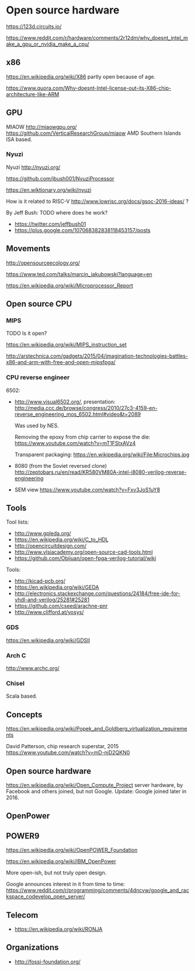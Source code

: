 # Open source hardware

<https://123d.circuits.io/>

<https://www.reddit.com/r/hardware/comments/2r12dm/why_doesnt_intel_make_a_gpu_or_nvidia_make_a_cpu/>

## x86

<https://en.wikipedia.org/wiki/X86> partly open because of age.

<https://www.quora.com/Why-doesnt-Intel-license-out-its-X86-chip-architecture-like-ARM>

## GPU

MIAOW <http://miaowgpu.org/> <https://github.com/VerticalResearchGroup/miaow> AMD Southern Islands ISA based.

### Nyuzi

Nyuzi <http://nyuzi.org/>

<https://github.com/jbush001/NyuziProcessor>

<https://en.wiktionary.org/wiki/nyuzi>

How is it related to RISC-V http://www.lowrisc.org/docs/gsoc-2016-ideas/ ?

By Jeff Bush: TODO where does he work?

- https://twitter.com/jeffbush01
- https://plus.google.com/107068382838118453157/posts

## Movements

<http://opensourceecology.org/>

<https://www.ted.com/talks/marcin_jakubowski?language=en>

<https://en.wikipedia.org/wiki/Microprocessor_Report>

## Open source CPU

### MIPS

TODO Is it open?

<https://en.wikipedia.org/wiki/MIPS_instruction_set>

<http://arstechnica.com/gadgets/2015/04/imagination-technologies-battles-x86-and-arm-with-free-and-open-mipsfpga/>

### CPU reverse engineer

6502:

-   <http://www.visual6502.org/>, presentation: <http://media.ccc.de/browse/congress/2010/27c3-4159-en-reverse_engineering_mos_6502.html#video&t=2089>

    Was used by NES.

    Removing the epoxy from chip carrier to expose the die: <https://www.youtube.com/watch?v=mT1FStxAVz4>

    Transparent packaging: <https://en.wikipedia.org/wiki/File:Microchips.jpg>

-   8080 (from the Soviet reversed clone) <http://zeptobars.ru/en/read/KR580VM80A-intel-i8080-verilog-reverse-engineering>

-   SEM view <https://www.youtube.com/watch?v=Fxv3JoS1uY8>

## Tools

Tool lists:

- <http://www.gpleda.org/>
- <https://en.wikipedia.org/wiki/C_to_HDL>
- <http://opencircuitdesign.com/>
- <http://www.vlsiacademy.org/open-source-cad-tools.html>
- <https://github.com/Obijuan/open-fpga-verilog-tutorial/wiki>

Tools:

- <http://kicad-pcb.org/>
- <https://en.wikipedia.org/wiki/GEDA>
- <http://electronics.stackexchange.com/questions/24184/free-ide-for-vhdl-and-verilog/25281#25281>
- <https://github.com/cseed/arachne-pnr>
- <http://www.clifford.at/yosys/>

### GDS

https://en.wikipedia.org/wiki/GDSII

### Arch C

http://www.archc.org/

### Chisel

Scala based.

## Concepts

<https://en.wikipedia.org/wiki/Popek_and_Goldberg_virtualization_requirements>

David Patterson, chip research superstar, 2015 <https://www.youtube.com/watch?v=mD-njD2QKN0>

## Open source hardware

<https://en.wikipedia.org/wiki/Open_Compute_Project> server hardware, by Facebook and others joined, but not Google. Update: Google joined later in 2016.

## OpenPower

## POWER9

<https://en.wikipedia.org/wiki/OpenPOWER_Foundation>

<https://en.wikipedia.org/wiki/IBM_OpenPower>

More open-ish, but not truly open design.

Google announces interest in it from time to time: https://www.reddit.com/r/programming/comments/4dncvw/google_and_rackspace_codevelop_open_server/

## Telecom

- <https://en.wikipedia.org/wiki/RONJA>

## Organizations

- <http://fossi-foundation.org/>
